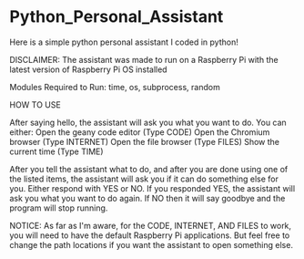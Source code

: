 # Python_Personal_Assistant
Here is a simple python personal assistant I coded in python!

DISCLAIMER:
The assistant was made to run on a Raspberry Pi with the latest version of Raspberry Pi OS installed

Modules Required to Run:
time,
os,
subprocess,
random


HOW TO USE

After saying hello, the assistant will ask you what you want to do.
You can either:
Open the geany code editor (Type CODE)
Open the Chromium browser (Type INTERNET)
Open the file browser (Type FILES)
Show the current time (Type TIME)

After you tell the assistant what to do, and after you are done using one of the listed items, the assistant will ask
you if it can do something else for you. Either respond with YES or NO. If you responded YES, the assistant will ask you
what you want to do again. If NO then it will say goodbye and the program will stop running.


NOTICE:
As far as I'm aware, for the CODE, INTERNET, AND FILES to work, you will need to have the default Raspberry Pi applications. But feel free to change the path locations if you want the assistant to open something else.


